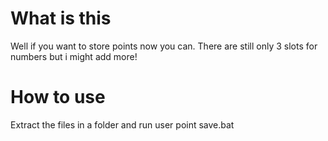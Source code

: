 # What is this
Well if you want to store points now you can. There are still only 3 slots for numbers but i might add more!

# How to use
Extract the files in a folder and run user point save.bat
